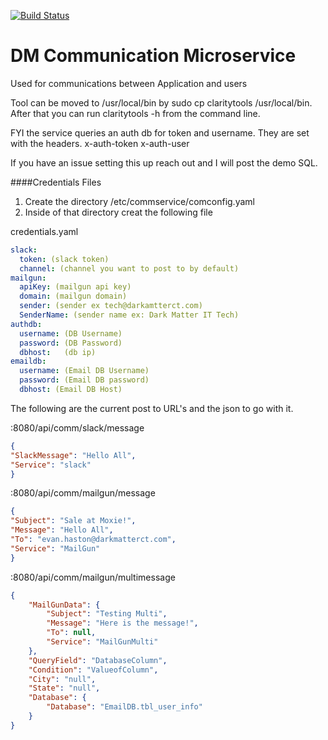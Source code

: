 [![Build Status](https://travis-ci.com/DMEvanCT/CommService.svg?branch=master)](https://travis-ci.com/DMEvanCT/CommService)

# DM Communication Microservice
Used for communications between Application and users





Tool can be moved to /usr/local/bin by sudo cp claritytools /usr/local/bin.  After that you can run claritytools -h from the command line. 

FYI the service queries an auth db for token and username. They are set with the headers.
x-auth-token 
x-auth-user

If you have an issue setting this up reach out and I will post the demo SQL.

####Credentials Files

1. Create the directory /etc/commservice/comconfig.yaml
2. Inside of that directory creat the following file 

credentials.yaml

```yaml
slack:
  token: (slack token)
  channel: (channel you want to post to by default)
mailgun:
  apiKey: (mailgun api key)
  domain: (mailgun domain)
  sender: (sender ex tech@darkamtterct.com)
  SenderName: (sender name ex: Dark Matter IT Tech)
authdb:
  username: (DB Username)
  password: (DB Password)
  dbhost:   (db ip)
emaildb:
  username: (Email DB Username)
  password: (Email DB password)
  dbhost: (Email DB Host)

```

The following are the current post to URL's and the json to go with it. 

:8080/api/comm/slack/message

```json 
{
"SlackMessage": "Hello All",
"Service": "slack"
}
```

:8080/api/comm/mailgun/message
```json
{
"Subject": "Sale at Moxie!",
"Message": "Hello All",
"To": "evan.haston@darkmatterct.com",
"Service": "MailGun"
}
```

:8080/api/comm/mailgun/multimessage
```json 
{
	"MailGunData": {
		"Subject": "Testing Multi", 
		"Message": "Here is the message!",
		"To": null, 
		"Service": "MailGunMulti"
	},
	"QueryField": "DatabaseColumn",
	"Condition": "ValueofColumn",
	"City": "null", 
	"State": "null",
	"Database": {
		"Database": "EmailDB.tbl_user_info"
	}
}
```

